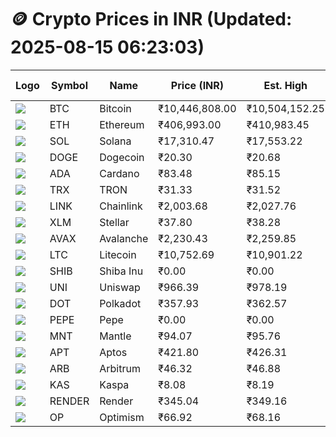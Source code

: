 # 🪙 Crypto Prices in INR (Updated: 2025-08-15 06:23:03)

| Logo | Symbol | Name       | Price (INR) | Est. High | Est. Low | Gross Profit | Fees | Net Profit | ROI % |
|------|--------|------------|-------------|-----------|----------|---------------|------|-------------|--------|
| ![](https://coin-images.coingecko.com/coins/images/1/large/bitcoin.png?1696501400) | BTC    | Bitcoin    | ₹10,446,808.00 | ₹10,504,152.25 | ₹10,389,463.75 | ₹1,103.89 | ₹200.00 | ₹903.89 | 0.90% |
| ![](https://coin-images.coingecko.com/coins/images/279/large/ethereum.png?1696501628) | ETH    | Ethereum   | ₹406,993.00 | ₹410,983.45 | ₹403,002.55 | ₹1,980.36 | ₹200.00 | ₹1,780.36 | 1.78% |
| ![](https://coin-images.coingecko.com/coins/images/4128/large/solana.png?1718769756) | SOL    | Solana     | ₹17,310.47 | ₹17,553.22 | ₹17,067.72 | ₹2,844.56 | ₹200.00 | ₹2,644.56 | 2.64% |
| ![](https://coin-images.coingecko.com/coins/images/5/large/dogecoin.png?1696501409) | DOGE   | Dogecoin   | ₹20.30 | ₹20.68 | ₹19.93 | ₹3,764.12 | ₹200.00 | ₹3,564.12 | 3.56% |
| ![](https://coin-images.coingecko.com/coins/images/975/large/cardano.png?1696502090) | ADA    | Cardano    | ₹83.48 | ₹85.15 | ₹81.81 | ₹4,088.87 | ₹200.00 | ₹3,888.87 | 3.89% |
| ![](https://coin-images.coingecko.com/coins/images/1094/large/tron-logo.png?1696502193) | TRX    | TRON       | ₹31.33 | ₹31.52 | ₹31.14 | ₹1,242.91 | ₹200.00 | ₹1,042.91 | 1.04% |
| ![](https://coin-images.coingecko.com/coins/images/877/large/chainlink-new-logo.png?1696502009) | LINK   | Chainlink  | ₹2,003.68 | ₹2,027.76 | ₹1,979.61 | ₹2,432.30 | ₹200.00 | ₹2,232.30 | 2.23% |
| ![](https://coin-images.coingecko.com/coins/images/100/large/fmpFRHHQ_400x400.jpg?1735231350) | XLM    | Stellar    | ₹37.80 | ₹38.28 | ₹37.32 | ₹2,564.21 | ₹200.00 | ₹2,364.21 | 2.36% |
| ![](https://coin-images.coingecko.com/coins/images/12559/large/Avalanche_Circle_RedWhite_Trans.png?1696512369) | AVAX   | Avalanche  | ₹2,230.43 | ₹2,259.85 | ₹2,201.01 | ₹2,673.55 | ₹200.00 | ₹2,473.55 | 2.47% |
| ![](https://coin-images.coingecko.com/coins/images/2/large/litecoin.png?1696501400) | LTC    | Litecoin   | ₹10,752.69 | ₹10,901.22 | ₹10,604.16 | ₹2,801.44 | ₹200.00 | ₹2,601.44 | 2.60% |
| ![](https://coin-images.coingecko.com/coins/images/11939/large/shiba.png?1696511800) | SHIB   | Shiba Inu  | ₹0.00 | ₹0.00 | ₹0.00 | ₹2,683.94 | ₹200.00 | ₹2,483.94 | 2.48% |
| ![](https://coin-images.coingecko.com/coins/images/12504/large/uniswap-logo.png?1720676669) | UNI    | Uniswap    | ₹966.39 | ₹978.19 | ₹954.59 | ₹2,472.69 | ₹200.00 | ₹2,272.69 | 2.27% |
| ![](https://coin-images.coingecko.com/coins/images/12171/large/polkadot.png?1696512008) | DOT    | Polkadot   | ₹357.93 | ₹362.57 | ₹353.29 | ₹2,629.03 | ₹200.00 | ₹2,429.03 | 2.43% |
| ![](https://coin-images.coingecko.com/coins/images/29850/large/pepe-token.jpeg?1696528776) | PEPE   | Pepe       | ₹0.00 | ₹0.00 | ₹0.00 | ₹3,319.95 | ₹200.00 | ₹3,119.95 | 3.12% |
| ![](https://coin-images.coingecko.com/coins/images/30980/large/Mantle-Logo-mark.png?1739213200) | MNT    | Mantle     | ₹94.07 | ₹95.76 | ₹92.38 | ₹3,653.29 | ₹200.00 | ₹3,453.29 | 3.45% |
| ![](https://coin-images.coingecko.com/coins/images/26455/large/aptos_round.png?1696525528) | APT    | Aptos      | ₹421.80 | ₹426.31 | ₹417.29 | ₹2,159.63 | ₹200.00 | ₹1,959.63 | 1.96% |
| ![](https://coin-images.coingecko.com/coins/images/16547/large/arb.jpg?1721358242) | ARB    | Arbitrum   | ₹46.32 | ₹46.88 | ₹45.76 | ₹2,458.61 | ₹200.00 | ₹2,258.61 | 2.26% |
| ![](https://coin-images.coingecko.com/coins/images/25751/large/kaspa-icon-exchanges.png?1696524837) | KAS    | Kaspa      | ₹8.08 | ₹8.19 | ₹7.97 | ₹2,785.79 | ₹200.00 | ₹2,585.79 | 2.59% |
| ![](https://coin-images.coingecko.com/coins/images/11636/large/rndr.png?1696511529) | RENDER | Render     | ₹345.04 | ₹349.16 | ₹340.92 | ₹2,418.18 | ₹200.00 | ₹2,218.18 | 2.22% |
| ![](https://coin-images.coingecko.com/coins/images/25244/large/Optimism.png?1696524385) | OP     | Optimism   | ₹66.92 | ₹68.16 | ₹65.68 | ₹3,768.13 | ₹200.00 | ₹3,568.13 | 3.57% |
